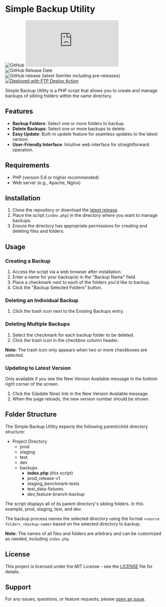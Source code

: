 # Simple Backup Utility
![GitHub](https://img.shields.io/github/license/dynamiccookies/Simple-Backup-Utility?style=for-the-badge "License")
![GitHub file size in bytes](https://img.shields.io/github/size/dynamiccookies/Simple-Backup-Utility/index.php?style=for-the-badge)
![GitHub Release Date](https://img.shields.io/github/release-date/dynamiccookies/Simple-Backup-Utility?style=for-the-badge "Release Date")
![GitHub release (latest SemVer including pre-releases)](https://img.shields.io/github/v/release/dynamiccookies/Simple-Backup-Utility?display_name=tag&include_prereleases&sort=semver&style=for-the-badge "Release Version")
[<img alt="Deployed with FTP Deploy Action" src="https://img.shields.io/badge/Deployed With-FTP DEPLOY ACTION-%3CCOLOR%3E?style=for-the-badge&color=0077b6">](https://github.com/SamKirkland/FTP-Deploy-Action)

Simple Backup Utility is a PHP script that allows you to create and manage backups of sibling folders within the same directory.

## Features

- **Backup Folders**: Select one or more folders to backup.
- **Delete Backups**: Select one or more backups to delete.
- **Easy Update**: Built-in update feature for seamless updates to the latest version.
- **User-Friendly Interface**: Intuitive web interface for straightforward operation.

## Requirements

- PHP (version 5.6 or higher recommended)
- Web server (e.g., Apache, Nginx)

## Installation

1. Clone the repository or download the [latest release](https://github.com/dynamiccookies/Simple-Backup-Utility/releases/latest).
2. Place the script (`index.php`) in the directory where you want to manage backups.
3. Ensure the directory has appropriate permissions for creating and deleting files and folders.

## Usage

### Creating a Backup

1. Access the script via a web browser after installation.
2. Enter a name for your backup(s) in the "Backup Name" field.
3. Place a checkmark next to each of the folders you'd like to backup.
4. Click the "Backup Selected Folders" button.

### Deleting an Individual Backup

1. Click the trash icon next to the Existing Backups entry.

### Deleting Multiple Backups

1. Select the checkmark for each backup folder to be deleted.
2. Click the trash icon in the checkbox column header.

**Note:** The trash icon only appears when two or more checkboxes are selected.

### Updating to Latest Version

Only available if you see the New Version Available message in the bottom right corner of the screen.

1. Click the (Update Now) link in the New Version Available message.
2. When the page reloads, the new version number should be shown.

## Folder Structure

The Simple Backup Utility expects the following parent/child directory structure:
- Project Directory
  - prod
  - staging
  - test
  - dev
  - backups
    - **index.php** (this script)
    - prod_release-v1
    - staging_benchmark-tests
    - test_data-fixtures
    - dev_feature-branch-backup

The script displays all of its parent directory's sibling folders. In this example, prod, staging, test, and dev.

The backup process names the selected directory using the format `<source folder>_<backup-name>` based on the selected directory to backup.

**Note:** The names of all files and folders are arbitrary and can be customized as needed, including `index.php`.


## License

This project is licensed under the MIT License - see the [LICENSE](LICENSE) file for details.

## Support

For any issues, questions, or feature requests, please [open an issue](https://github.com/dynamiccookies/Simple-Backup-Utility/issues/new).
